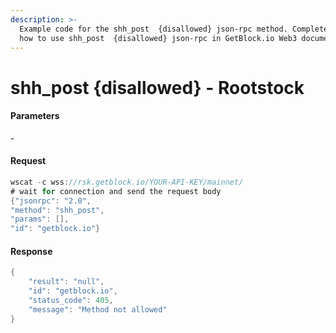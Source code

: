 ```yaml
---
description: >-
  Example code for the shh_post  {disallowed} json-rpc method. Сomplete guide on
  how to use shh_post  {disallowed} json-rpc in GetBlock.io Web3 documentation.
---
```


# shh\_post {disallowed} - Rootstock

#### Parameters

\-

#### Request

```java
wscat -c wss://rsk.getblock.io/YOUR-API-KEY/mainnet/ 
# wait for connection and send the request body 
{"jsonrpc": "2.0",
"method": "shh_post",
"params": [],
"id": "getblock.io"}
```

#### Response

```java
{
    "result": "null",
    "id": "getblock.io",
    "status_code": 405,
    "message": "Method not allowed"
}
```
